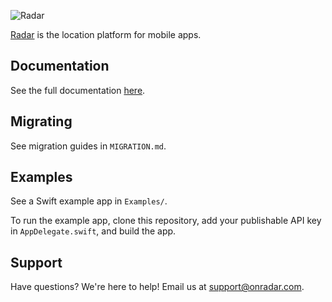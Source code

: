 ![Radar](https://raw.githubusercontent.com/radarlabs/radar-sdk-ios/master/logo.png)

[Radar](https://www.onradar.com) is the location platform for mobile apps.

## Documentation

See the full documentation [here](https://www.onradar.com/documentation/sdk).

## Migrating

See migration guides in `MIGRATION.md`.

## Examples

See a Swift example app in `Examples/`.

To run the example app, clone this repository, add your publishable API key in `AppDelegate.swift`, and build the app.

## Support

Have questions? We're here to help! Email us at [support@onradar.com](mailto:support@onradar.com).
